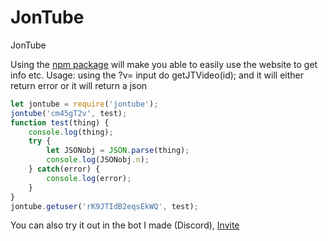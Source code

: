 # JonTube
JonTube

Using the [npm package](https://npmjs.org/packages/jontube) will make you able to easily use the website to get info etc.
Usage:
using the ?v= input do
getJTVideo(id);
and it will either return error or it will return a json
```javascript
let jontube = require('jontube');
jontube('cm45gT2v', test);
function test(thing) {
	console.log(thing);
	try {
		let JSONobj = JSON.parse(thing);
		console.log(JSONobj.n);
	} catch(error) {
		console.log(error);
	}
}
jontube.getuser('rK9JTIdB2eqsEkWQ', test);
```

You can also try it out in the bot I made (Discord), [Invite](https://discordapp.com/api/oauth2/authorize?client_id=621320606343888896&permissions=0&redirect_uri=https%3A%2F%2Fwww.JonTube.com&scope=bot)
